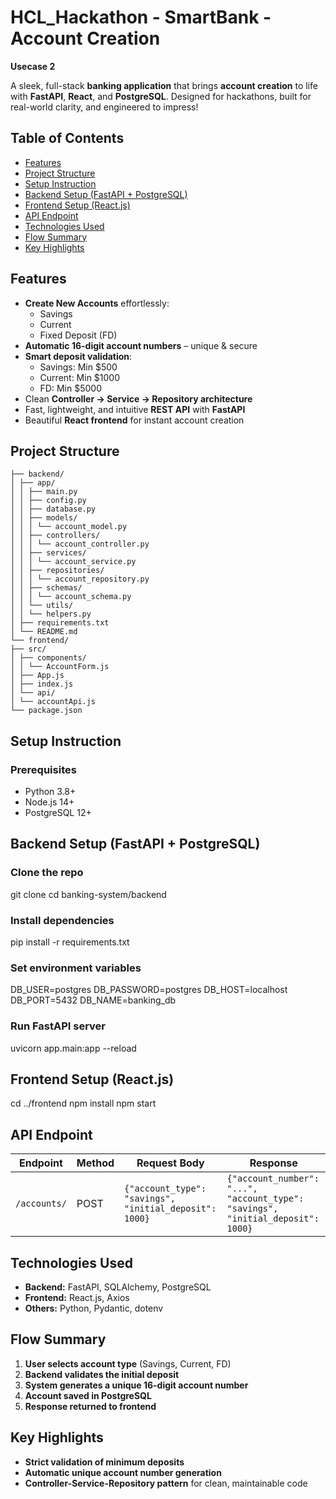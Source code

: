  # HCL_Hackathon - SmartBank - Account Creation

  **Usecase 2**

A sleek, full-stack **banking application** that brings **account creation** to life with **FastAPI**, **React**, and **PostgreSQL**. Designed for hackathons, built for real-world clarity, and engineered to impress!  

##  Table of Contents
- [Features](#-features)
- [Project Structure](#-project-structure)
- [Setup Instruction](#-setup-instruction)
- [Backend Setup (FastAPI + PostgreSQL)](#-backend-setup-fastapi--postgresql)
- [Frontend Setup (React.js)](#-frontend-setup-reactjs)
- [API Endpoint](#-api-endpoint)
- [Technologies Used](#-technologies-used)
- [Flow Summary](#-flow-summary)
- [Key Highlights](#-key-highlights)

## Features

- **Create New Accounts** effortlessly:  
  - Savings  
  - Current  
  - Fixed Deposit (FD)  
- **Automatic 16-digit account numbers** – unique & secure  
- **Smart deposit validation**:  
  - Savings: Min $500  
  - Current: Min $1000  
  - FD: Min $5000  
- Clean **Controller → Service → Repository architecture**  
- Fast, lightweight, and intuitive **REST API** with **FastAPI**  
- Beautiful **React frontend** for instant account creation  

## Project Structure

```banking-system/
├── backend/
│ ├── app/
│ │ ├── main.py
│ │ ├── config.py
│ │ ├── database.py
│ │ ├── models/
│ │ │ └── account_model.py
│ │ ├── controllers/
│ │ │ └── account_controller.py
│ │ ├── services/
│ │ │ └── account_service.py
│ │ ├── repositories/
│ │ │ └── account_repository.py
│ │ ├── schemas/
│ │ │ └── account_schema.py
│ │ └── utils/
│ │ └── helpers.py
│ ├── requirements.txt
│ └── README.md
└── frontend/
├── src/
│ ├── components/
│ │ └── AccountForm.js
│ ├── App.js
│ ├── index.js
│ └── api/
│ └── accountApi.js
└── package.json 
```

## Setup Instruction

### Prerequisites
- Python 3.8+
- Node.js 14+
- PostgreSQL 12+

## Backend Setup (FastAPI + PostgreSQL)

### Clone the repo
git clone <repo-url>
cd banking-system/backend

### Install dependencies
pip install -r requirements.txt

### Set environment variables
DB_USER=postgres
DB_PASSWORD=postgres
DB_HOST=localhost
DB_PORT=5432
DB_NAME=banking_db

### Run FastAPI server
uvicorn app.main:app --reload

## Frontend Setup (React.js)

cd ../frontend
npm install
npm start

##  API Endpoint

| Endpoint      | Method | Request Body                                           | Response                                           |
|---------------|--------|--------------------------------------------------------|--------------------------------------------------|
| `/accounts/`  | POST   | `{"account_type": "savings", "initial_deposit": 1000}` | `{"account_number": "...", "account_type": "savings", "initial_deposit": 1000}` |

## Technologies Used

- **Backend:** FastAPI, SQLAlchemy, PostgreSQL  
- **Frontend:** React.js, Axios  
- **Others:** Python, Pydantic, dotenv

## Flow Summary

1. **User selects account type** (Savings, Current, FD)  
2. **Backend validates the initial deposit**  
3. **System generates a unique 16-digit account number**  
4. **Account saved in PostgreSQL**  
5. **Response returned to frontend**

## Key Highlights

- **Strict validation of minimum deposits**  
- **Automatic unique account number generation**  
- **Controller-Service-Repository pattern** for clean, maintainable code

